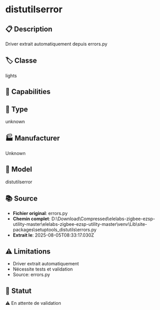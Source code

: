 # distutilserror

## 📋 Description
Driver extrait automatiquement depuis errors.py

## 🏷️ Classe
lights

## 🔧 Capabilities


## 📡 Type
unknown

## 🏭 Manufacturer
Unknown

## 📱 Model
distutilserror

## 📚 Source
- **Fichier original**: errors.py
- **Chemin complet**: D:\Download\Compressed\elelabs-zigbee-ezsp-utility-master\elelabs-zigbee-ezsp-utility-master\venv\Lib\site-packages\setuptools\_distutils\errors.py
- **Extrait le**: 2025-08-05T08:33:17.030Z

## ⚠️ Limitations
- Driver extrait automatiquement
- Nécessite tests et validation
- Source: errors.py

## 🚀 Statut
⚠️ En attente de validation
